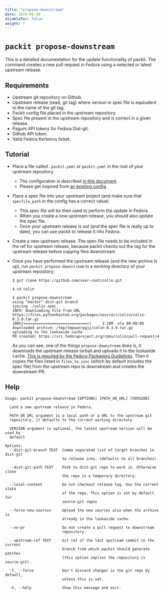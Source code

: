 ```yaml
---
title: "propose-downstream"
date: 2019-06-28
disableToc: false
weight: 7
---
```


# `packit propose-downstream`

This is a detailed documentation for the update functionality of packit. The
command creates a new pull request in Fedora using a selected or latest
upstream release.


## Requirements

* Upstream git repository on Github.
* Upstream release (read, git tag) where version in spec file is equivalent to
  the name of the git tag.
* Packit config file placed in the upstream repository.
* Spec file present in the upstream repository and is correct in a given
  release.
* Pagure API tokens for Fedora Dist-git.
* Github API token.
* Valid Fedora Kerberos ticket.


## Tutorial

* Place a file called `.packit.yaml` or `packit.yaml` in the root of your upstream repository.
   * The configuration is described [in this document](/docs/configuration/).
   * Please get inspired from [an existing config](https://github.com/packit/packit/blob/main/.packit.yaml).

* Place a spec file into your upstream project (and make sure that
  `specfile_path` in the config has a correct value).
   * This spec file will be then used to perform the update in Fedora.
   * When you create a new upstream release, you should also update the spec file.
   * Once your upstream release is out (and the spec file is really up to
     date), you can use packit to release it into Fedora.

* Create a new upstream release. The spec file needs to be included in the ref
  for upstream release, because packit checks out the tag for the upstream
  release before copying files downstream.

* Once you have performed the upstream release (and the new archive is up),
  run `packit propose-downstream` in a working directory of your upstream
  repository:
  ```
  $ git clone https://github.com/user-cont/colin.git

  $ cd colin

  $ packit propose-downstream
  using "master" dist-git branch
  syncing ./colin.spec
  INFO: Downloading file from URL https://files.pythonhosted.org/packages/source/c/colin/colin-0.3.0.tar.gz
  100%[=============================>]     3.18M  eta 00:00:00
  downloaded archive: /tmp/tmpaanrpgjz/colin-0.3.0.tar.gz
  uploading to the lookaside cache
  PR created: https://src.fedoraproject.org/rpms/colin/pull-request/4
  ```

  As you can see, one of the things `propose-downstream` does is, it downloads the
  upstream release tarball and uploads it to the lookaside cache. [This is
  required by the Fedora Packaging
  Guidelines](https://fedoraproject.org/wiki/Packaging:SourceURL#Referencing_Source).
Then it copies the files listed in `files_to_sync` (which by default includes the spec file) from the upstream repo to downstream and creates the downstream PR.


## Help
    Usage: packit propose-downstream [OPTIONS] [PATH_OR_URL] [VERSION]

      Land a new upstream release in Fedora.

      PATH_OR_URL argument is a local path or a URL to the upstream git
      repository, it defaults to the current working directory

      VERSION argument is optional, the latest upstream version will be used by
      default

    Options:
      --dist-git-branch TEXT  Comma separated list of target branches in dist-git
                              to release into. (defaults to all branches)

      --dist-git-path TEXT    Path to dist-git repo to work in. Otherwise clone
                              the repo in a temporary directory.

      --local-content         Do not checkout release tag. Use the current state
                              of the repo. This option is set by default for
                              source-git repos

      --force-new-sources     Upload the new sources also when the archive is
                              already in the lookaside cache.

      --no-pr                 Do not create a pull request to downstream
                              repository.

      --upstream-ref TEXT     Git ref of the last upstream commit in the current
                              branch from which packit should generate patches
                              (this option implies the repository is source-git).

      -f, --force             Don't discard changes in the git repo by default,
                              unless this is set.

      -h, --help              Show this message and exit.
